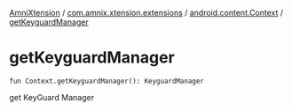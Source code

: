 [AmniXtension](../../index.md) / [com.amnix.xtension.extensions](../index.md) / [android.content.Context](index.md) / [getKeyguardManager](./get-keyguard-manager.md)

# getKeyguardManager

`fun Context.getKeyguardManager(): KeyguardManager`

get KeyGuard Manager

